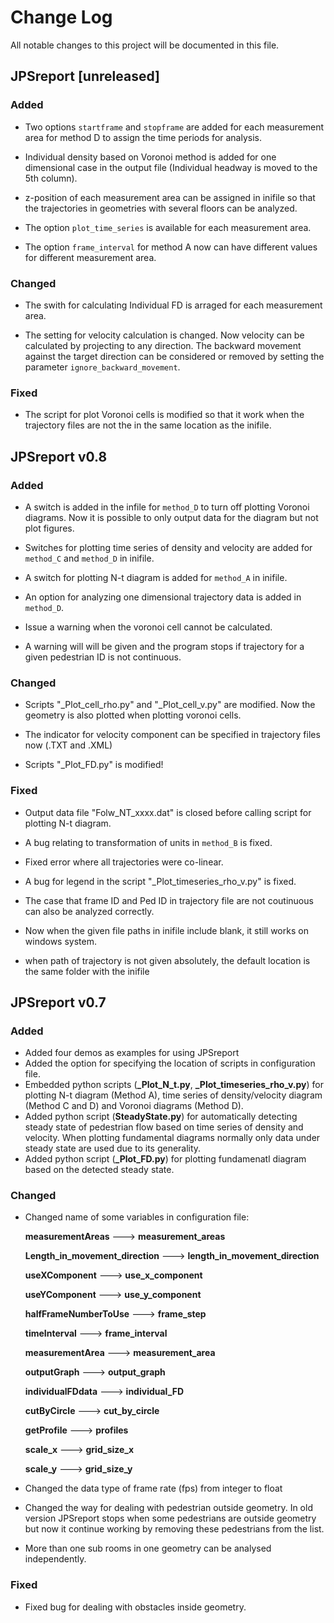 # Change Log
All notable changes to this project will be documented in this file.

## JPSreport [unreleased]

### Added

- Two options `startframe` and `stopframe` are added for each measurement area for method D to assign the time periods for analysis.

- Individual density based on Voronoi method is added for one dimensional case in the output file (Individual headway is moved to the 5th column). 

- z-position of each measurement area can be assigned in inifile so that the trajectories in geometries with several floors can be analyzed.

- The option `plot_time_series` is available for each measurement area.

- The option `frame_interval` for method A now can have different values for different measurement area.

### Changed

- The swith for calculating Individual FD is arraged for each measurement area.

- The setting for velocity calculation is changed. Now velocity can be calculated by projecting to any direction. The backward movement against the target direction can be considered or removed by setting the parameter `ignore_backward_movement`.

### Fixed

- The script for plot Voronoi cells is modified so that it work when the trajectory files are not the in the same location as the inifile.


## JPSreport v0.8


### Added

- A switch is added in the infile for `method_D` to turn off plotting Voronoi diagrams. Now it is possible to only output data for the diagram but not plot figures.

- Switches for plotting time series of density and velocity are added for `method_C` and `method_D` in inifile.

- A switch for plotting N-t diagram is added for `method_A` in inifile.

- An option for analyzing one dimensional trajectory data is added in `method_D`.

- Issue a warning when the voronoi cell cannot be calculated.

- A warning will will be given and the program stops if trajectory for a given pedestrian ID is not continuous. 


### Changed

- Scripts "_Plot_cell_rho.py" and "_Plot_cell_v.py" are modified. Now the geometry is also plotted when plotting voronoi cells.

- The indicator for velocity component can be specified in trajectory files now (.TXT and .XML)

- Scripts "_Plot_FD.py" is modified!

### Fixed

- Output data file "Folw\_NT\_xxxx.dat" is closed before calling script for plotting N-t diagram.

- A bug relating to transformation of units in `method_B` is fixed.

- Fixed error where all trajectories were co-linear.

- A bug for legend in the script "_Plot_timeseries_rho_v.py" is fixed.

- The case that frame ID and Ped ID in trajectory file are not coutinuous can also be analyzed correctly.

- Now when the given file paths in inifile include blank, it still works on windows system.

- when path of trajectory is not given absolutely, the default location is the same folder with the inifile

	
## JPSreport v0.7

### Added

- Added four demos as examples for using JPSreport
- Added the option for specifying the location of scripts in configuration file.
- Embedded python scripts (**\_Plot_N\_t.py**, **\_Plot_timeseries\_rho_v.py**) for plotting N-t diagram (Method A), time series of density/velocity diagram (Method C and D) and Voronoi diagrams (Method D).
- Added python script (**SteadyState.py**) for automatically detecting steady state of pedestrian flow based on time series of density and velocity. When plotting fundamental diagrams normally only data under steady state are used due to its generality.
- Added python script (**\_Plot_FD.py**) for plotting fundamenatl diagram based on the detected steady state.

### Changed

- Changed name of some variables in configuration file:

	**measurementAreas**                --->  **measurement_areas**
    
	**Length_in_movement_direction**	---> **length_in_movement_direction**
	
	**useXComponent**		            ---> **use_x_component**
	
	**useYComponent**		            ---> **use_y_component**
	
	**halfFrameNumberToUse**            ---> **frame_step**
	
	**timeInterval**	                ---> **frame_interval**
	
	**measurementArea**	                ---> **measurement_area**
	
	**outputGraph**	                    ---> **output_graph**
	
	**individualFDdata**	            ---> **individual_FD**
	
	**cutByCircle** 	                ---> **cut_by_circle**
	
	**getProfile** 		                ---> **profiles**
	
	**scale_x**			                ---> **grid_size_x**
	
	**scale_y**			                ---> **grid_size_y**
- Changed the data type of frame rate (fps) from integer to float

- Changed the way for dealing with pedestrian outside geometry. In old version JPSreport stops when some pedestrians are outside geometry but now it continue working by 
removing these pedestrians from the list.

- More than one sub rooms in one geometry can be analysed independently.
	
### Fixed
	
- Fixed bug for dealing with obstacles inside geometry.